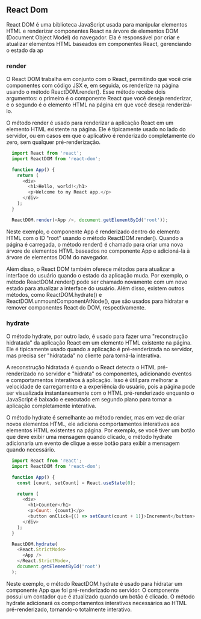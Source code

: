## React Dom

React DOM é uma biblioteca JavaScript usada para manipular elementos HTML e renderizar componentes React na árvore de elementos DOM (Document Object Model) do navegador. Ela é responsável por criar e atualizar elementos HTML baseados em componentes React, gerenciando o estado da ap

### render

O React DOM trabalha em conjunto com o React, permitindo que você crie componentes com código JSX e, em seguida, os renderize na página usando o método ReactDOM.render(). Esse método recebe dois argumentos: o primeiro é o componente React que você deseja renderizar, e o segundo é o elemento HTML na página em que você deseja renderizá-lo.

O método render é usado para renderizar a aplicação React em um elemento HTML existente na página. Ele é tipicamente usado no lado do servidor, ou em casos em que o aplicativo é renderizado completamente do zero, sem qualquer pré-renderização.

```javascript
  import React from 'react';
  import ReactDOM from 'react-dom';

  function App() {
    return (
      <div>
        <h1>Hello, world!</h1>
        <p>Welcome to my React app.</p>
      </div>
    );
  }

  ReactDOM.render(<App />, document.getElementById('root'));
```

Neste exemplo, o componente App é renderizado dentro do elemento HTML com o ID "root" usando o método ReactDOM.render(). Quando a página é carregada, o método render() é chamado para criar uma nova árvore de elementos HTML baseados no componente App e adicioná-la à árvore de elementos DOM do navegador.

Além disso, o React DOM também oferece métodos para atualizar a interface do usuário quando o estado da aplicação muda. Por exemplo, o método ReactDOM.render() pode ser chamado novamente com um novo estado para atualizar a interface do usuário. Além disso, existem outros métodos, como ReactDOM.hydrate() e ReactDOM.unmountComponentAtNode(), que são usados para hidratar e remover componentes React do DOM, respectivamente.

### hydrate

O método hydrate, por outro lado, é usado para fazer uma "reconstrução hidratada" da aplicação React em um elemento HTML existente na página. Ele é tipicamente usado quando a aplicação é pré-renderizada no servidor, mas precisa ser "hidratada" no cliente para torná-la interativa.

A reconstrução hidratada é quando o React detecta o HTML pré-renderizado no servidor e "hidrata" os componentes, adicionando eventos e comportamentos interativos à aplicação. Isso é útil para melhorar a velocidade de carregamento e a experiência do usuário, pois a página pode ser visualizada instantaneamente com o HTML pré-renderizado enquanto o JavaScript é baixado e executado em segundo plano para tornar a aplicação completamente interativa.

O método hydrate é semelhante ao método render, mas em vez de criar novos elementos HTML, ele adiciona comportamentos interativos aos elementos HTML existentes na página. Por exemplo, se você tiver um botão que deve exibir uma mensagem quando clicado, o método hydrate adicionaria um evento de clique a esse botão para exibir a mensagem quando necessário.

```javascript
  import React from 'react';
  import ReactDOM from 'react-dom';

  function App() {
    const [count, setCount] = React.useState(0);

    return (
      <div>
        <h1>Counter</h1>
        <p>Count: {count}</p>
        <button onClick={() => setCount(count + 1)}>Increment</button>
      </div>
    );
  }

  ReactDOM.hydrate(
    <React.StrictMode>
      <App />
    </React.StrictMode>,
    document.getElementById('root')
  );
```

Neste exemplo, o método ReactDOM.hydrate é usado para hidratar um componente App que foi pré-renderizado no servidor. O componente possui um contador que é atualizado quando um botão é clicado. O método hydrate adicionará os comportamentos interativos necessários ao HTML pré-renderizado, tornando-o totalmente interativo.
